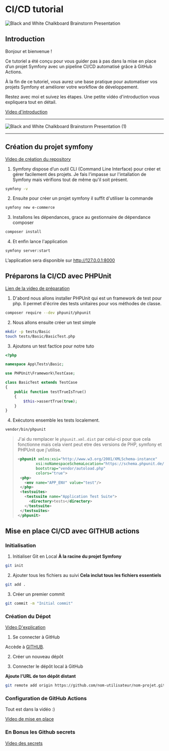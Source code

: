 # CI/CD tutorial

![Black and White Chalkboard Brainstorm Presentation](https://github.com/user-attachments/assets/968f7c2c-7fb8-4ed1-9b70-b075931dcfb4)


## Introduction
Bonjour et bienvenue ! 

Ce tutoriel a été conçu pour vous guider pas à pas dans la mise en place d’un projet Symfony avec un pipeline CI/CD automatisé grâce à GitHub Actions.

À la fin de ce tutoriel, vous aurez une base pratique pour automatiser vos projets Symfony et améliorer votre workflow de développement.

Restez avec moi et suivez les étapes. Une petite vidéo d'introduction vous expliquera tout en détail.

[Video d'introduction](https://vimeo.com/1047858664/4e1ecda036?share=copy)

---

![Black and White Chalkboard Brainstorm Presentation (1)](https://github.com/user-attachments/assets/5564ec48-b4de-4ef6-af59-0526964aa717)

---

## Création du projet symfony

[Video de création du repository](https://vimeo.com/1047889713/6776a92079?share=copy)

1. Symfony dispose d’un outil CLI (Command Line Interface) pour créer et gérer facilement des projets. Je fais l'impasse sur l'intallation de Symfony mais vérifions tout de même qu'il soit présent.

```bash
symfony -v
```

2. Ensuite pour créer un projet symfony il suffit d'utiliser la commande

```bash
symfony new e-commerce
```

3. Installons les dépendances, grace au gestionnaire de dépendance composer

```bash
composer install
```

4. Et enfin lance l'application

```bash
symfony server:start
```

L’application sera disponible sur http://127.0.0.1:8000

## Préparons la CI/CD avec PHPUnit

[Lien de la video de préparation](https://vimeo.com/1047869030/892d772abe?share=copy)

1. D'abord nous allons installer PHPUnit qui est un framework de test pour php. Il permet d'écrire des tests unitaires pour vos méthodes de classe.

```bash
composer require --dev phpunit/phpunit
```
2. Nous allons ensuite créer un test simple

```bash
mkdir -p tests/Basic
touch tests/Basic/BasicTest.php
```

3. Ajoutons un test factice pour notre tuto

```php
<?php

namespace App\Tests\Basic;

use PHPUnit\Framework\TestCase;

class BasicTest extends TestCase
{
    public function testTrueIsTrue()
    {
        $this->assertTrue(true);
    }
}

```

4. Exécutons ensemble les tests localement.

```bash
vendor/bin/phpunit
```

>J'ai du remplacer le `phpunit.xml.dist` par celui-ci pour que cela fonctionne mais cela vient peut etre des versions de PHP, symfony et PHPUnit que j'utilise.
>```xml
><phpunit xmlns:xsi="http://www.w3.org/2001/XMLSchema-instance"
>         xsi:noNamespaceSchemaLocation="https://schema.phpunit.de/11.0/phpunit.xsd"
>         bootstrap="vendor/autoload.php"
>         colors="true">
>  <php>
>    <env name="APP_ENV" value="test"/>
>  </php>
>  <testsuites>
>    <testsuite name="Application Test Suite">
>      <directory>tests</directory>
>    </testsuite>
>  </testsuites>
></phpunit>
>```

## Mise en place CI/CD avec GITHUB actions

### Initialisation
1. Initialiser Git en Local
**À la racine du projet Symfony**
```bash
git init
```

2. Ajouter tous les fichiers au suivi
**Cela inclut tous les fichiers essentiels**
```bash
git add .
```

3. Créer un premier commit
```bash
git commit -m "Initial commit"
```

### Création du Dépot

[Video D'explication](https://vimeo.com/1047889713/6776a92079?share=copy)

1. Se connecter à GitHub
   
Accède à [GITHUB](https://github.com).

2. Créer un nouveau dépôt
   
3. Connecter le dépôt local à GitHub
   
**Ajoute l'URL de ton dépôt distant**

```bash
git remote add origin https://github.com/nom-utilisateur/nom-projet.git
```

### Configuration de GitHub Actions

Tout est dans la vidéo :)

[Video de mise en place](https://vimeo.com/1048115026/f39150d767?share=copy)

### En Bonus les Github secrets

[Video des secrets](https://vimeo.com/1047925524/6d1d710024?share=copy)
